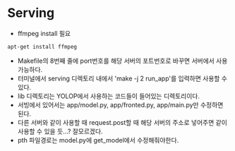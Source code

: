 # Serving
* ffmpeg install 필요
```
apt-get install ffmpeg
```
* Makefile의 8번째 줄에 port번호를 해당 서버의 포트번호로 바꾸면 서버에서 사용가능하다.
* 터미널에서 serving 디렉토리 내에서 'make -j 2 run_app'를 입력하면 사용할 수 있다.
* lib 디렉토리는 YOLOP에서 사용하는 코드들이 들어있는 디렉토리이다.
* 서빙에서 있어서는 app/model.py, app/fronted.py, app/main.py만 수정하면 된다.
* 다른 서버와 같이 사용할 때 request.post할 때 해당 서버의 주소로 넣어주면 같이 사용할 수 있을 듯...? 잘모르겠다.
* pth 파일경로는 model.py에 get_model에서 수정해줘야한다.
